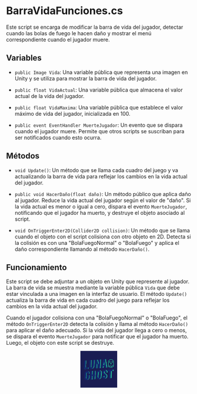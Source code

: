 # BarraVidaFunciones.cs

Este script se encarga de modificar la barra de vida del jugador, detectar cuando las bolas de fuego le hacen daño y mostrar el menú correspondiente cuando el jugador muere. 

## Variables

- `public Image Vida`: Una variable pública que representa una imagen en Unity y se utiliza para mostrar la barra de vida del jugador.

- `public float VidaActual`: Una variable pública que almacena el valor actual de la vida del jugador.

- `public float VidaMaxima`: Una variable pública que establece el valor máximo de vida del jugador, inicializada en 100.

- `public event EventHandler MuerteJugador`: Un evento que se dispara cuando el jugador muere. Permite que otros scripts se suscriban para ser notificados cuando esto ocurra.

## Métodos

- `void Update()`: Un método que se llama cada cuadro del juego y va actualizando la barra de vida para reflejar los cambios en la vida actual del jugador.

- `public void HacerDaño(float daño)`: Un método público que aplica daño al jugador. Reduce la vida actual del jugador según el valor de "daño". Si la vida actual es menor o igual a cero, dispara el evento `MuerteJugador`, notificando que el jugador ha muerto, y destruye el objeto asociado al script.

- `void OnTriggerEnter2D(Collider2D collision)`: Un método que se llama cuando el objeto con el script colisiona con otro objeto en 2D. Detecta si la colisión es con una "BolaFuegoNormal" o "BolaFuego" y aplica el daño correspondiente llamando al método `HacerDaño()`.

## Funcionamiento

Este script se debe adjuntar a un objeto en Unity que represente al jugador. La barra de vida se muestra mediante la variable pública `Vida` que debe estar vinculada a una imagen en la interfaz de usuario. El método `Update()` actualiza la barra de vida en cada cuadro del juego para reflejar los cambios en la vida actual del jugador.

Cuando el jugador colisiona con una "BolaFuegoNormal" o "BolaFuego", el método `OnTriggerEnter2D` detecta la colisión y llama al método `HacerDaño()` para aplicar el daño adecuado. Si la vida del jugador llega a cero o menos, se dispara el evento `MuerteJugador` para notificar que el jugador ha muerto. Luego, el objeto con este script se destruye.





<p align="center">
  <img src="/Imagenes/Logo_LunaGhost.png" alt="LunaGhost" width="100" height="100">
</p>